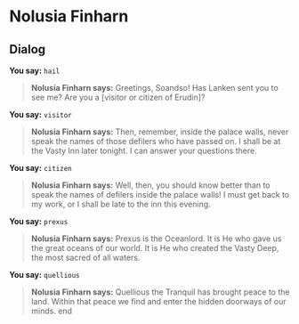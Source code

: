 # Nolusia Finharn
## Dialog

**You say:** `hail`



>**Nolusia Finharn says:** Greetings, Soandso! Has Lanken sent you to see me? Are you a [visitor or citizen of Erudin]?

**You say:** `visitor`



>**Nolusia Finharn says:** Then, remember, inside the palace walls, never speak the names of those defilers who have passed on. I shall be at the Vasty Inn later tonight. I can answer your questions there.

**You say:** `citizen`



>**Nolusia Finharn says:** Well, then, you should know better than to speak the names of defilers inside the palace walls! I must get back to my work, or I shall be late to the inn this evening.

**You say:** `prexus`



>**Nolusia Finharn says:** Prexus is the Oceanlord. It is He who gave us the great oceans of our world. It is He who created the Vasty Deep, the most sacred of all waters.

**You say:** `quellious`



>**Nolusia Finharn says:** Quellious the Tranquil has brought peace to the land. Within that peace we find and enter the hidden doorways of our minds.
end
